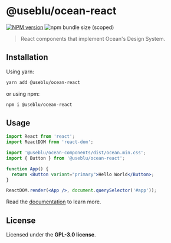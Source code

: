 # @useblu/ocean-react

<a href="https://npmjs.org/package/@useblu/ocean-react"><img alt="NPM version" src="https://img.shields.io/npm/v/@useblu/ocean-react" /></a> <img alt="npm bundle size (scoped)" src="https://img.shields.io/bundlephobia/min/@useblu/ocean-react">

> React components that implement Ocean's Design System.

## Installation

Using yarn:

```bash
yarn add @useblu/ocean-react
```

or using npm:

```bash
npm i @useblu/ocean-react
```

## Usage

```jsx
import React from 'react';
import ReactDOM from 'react-dom';

import '@useblu/ocean-components/dist/ocean.min.css';
import { Button } from '@useblu/ocean-react';

function App() {
  return <Button variant="primary">Hello World</Button>;
}

ReactDOM.render(<App />, document.querySelector('#app'));
```

Read the [documentation](https://pagnet.github.io/ocean-ds-web/index.html) to learn more.

## License

Licensed under the **GPL-3.0 license**.
